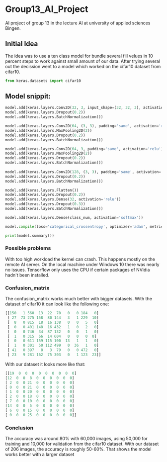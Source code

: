# Group13_AI_Project
AI project of group 13 in the lecture AI at university of applied sciences Bingen. 


## Initial Idea
The idea was to use a ten class model for bundle several fill velues in 10 percent steps to work against small amount of our data.
After trying several out the decission went to a model which worked on the cifar10 dataset from cifar10.
```python 
from keras.datasets import cifar10 
```

## Model snippit:
```python
model.add(keras.layers.Conv2D(32, 3, input_shape=(32, 32, 3), activation='relu', padding='same'))
model.add(keras.layers.Dropout(0.2))
model.add(keras.layers.BatchNormalization())

model.add(keras.layers.Conv2D(64, (3, 3), padding='same', activation='relu'))
model.add(keras.layers.MaxPooling2D(2))
model.add(keras.layers.Dropout(0.2))
model.add(keras.layers.BatchNormalization())

model.add(keras.layers.Conv2D(64, 3, padding='same', activation='relu'))
model.add(keras.layers.MaxPooling2D(2))
model.add(keras.layers.Dropout(0.2))
model.add(keras.layers.BatchNormalization())
    
model.add(keras.layers.Conv2D(128, (3, 3), padding='same', activation='relu'))
model.add(keras.layers.Dropout(0.2))
model.add(keras.layers.BatchNormalization())

model.add(keras.layers.Flatten())
model.add(keras.layers.Dropout(0.2))
model.add(keras.layers.Dense(32, activation='relu'))
model.add(keras.layers.Dropout(0.3))
model.add(keras.layers.BatchNormalization())

model.add(keras.layers.Dense(class_num, activation='softmax'))

model.compile(loss='categorical_crossentropy', optimizer='adam', metrics=['accuracy'])

print(model.summary())
```

### Possible problems
With too high workload the kernel can crash. This happens mostly on the remote AI server.
On the local machine under Windows 10 there was nearly no issues.
Tensorflow only uses the CPU if certain packages of NVidia hadn't been installed.

### Confusion_matrix
The confusion_matrix works much better with bigger datasets. With the dataset of cifar10 it can look like the following one:
```python
[[150   1 560  13  22  70   0   0 184   0]
 [ 27  73 275 158  80 144   3   1 229  10]
 [  8   0 815  18  16 138   0   0   5   0]
 [  0   0 401 148  16 432   1   0   2   0]
 [  0   0 746  34  87 132   0   0   1   0]
 [  1   0 315  66  14 604   0   0   0  0]
 [  0   0 611 159 115 100  13   1   1   0]
 [  1   0 301  50 112 499   0  36   1   0]
 [ 41   0 397   8   3  79   0   0 472   0]
 [ 23   9 281 162  75 303   0   1 123  23]]
 ```
 
 With our dataset it looks more like that:
 ```python
[[19  0  0  0  0  0  0  0  0  0]
 [12  0  0  8  0  0  0  0  0  0]
 [ 2  0  0 21  0  0  0  0  0  0]
 [ 0  0  0 21  0  0  0  0  0  0]
 [ 1  0  0 20  0  0  0  0  0  0]
 [ 2  0  0 18  0  0  0  0  0  0]
 [ 7  0  0 10  0  0  0  0  0  0]
 [14  0  0  5  0  0  0  0  0  0]
 [ 6  0  0 15  0  0  0  0  0  0]
 [ 0  0  0 25  0  0  0  0  0  0]]
 ```
 

### Conclusion
The accuracy was around 80% with 60,000 images, using 50,000 for training and 10,000 for validation from the cifar10 dataset.
With our dataset of 206 images, the accuracy is roughly 50-60%. 
That shows the model works better with a larger dataset

